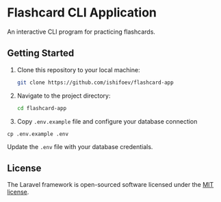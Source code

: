 # Flashcard CLI Application

An interactive CLI program for practicing flashcards.

## Getting Started

1. Clone this repository to your local machine:

   ```bash
   git clone https://github.com/ishifoev/flashcard-app

2. Navigate to the project directory:
 
   ```bash
   cd flashcard-app

3. Copy `.env.example` file and configure your database connection

```cp .env.example .env```

Update the `.env` file with your database credentials. 

## License

The Laravel framework is open-sourced software licensed under the [MIT license](https://opensource.org/licenses/MIT).
